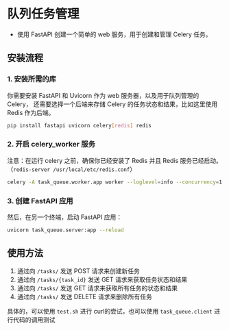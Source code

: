 
# 队列任务管理

- 使用 FastAPI 创建一个简单的 web 服务，用于创建和管理 Celery 任务。

## 安装流程

### 1. 安装所需的库

你需要安装 FastAPI 和 Uvicorn 作为 web 服务器，以及用于队列管理的 Celery，
还需要选择一个后端来存储 Celery 的任务状态和结果，比如这里使用 Redis 作为后端。

```bash
pip install fastapi uvicorn celery[redis] redis
```

### 2. 开启 celery_worker 服务

注意：在运行 celery 之前，确保你已经安装了 Redis 并且 Redis 服务已经启动。（`redis-server /usr/local/etc/redis.conf`）

```bash
celery -A task_queue.worker.app worker --loglevel=info --concurrency=1
```

### 3. 创建 FastAPI 应用

然后，在另一个终端，启动 FastAPI 应用：

```bash
uvicorn task_queue.server:app --reload
```

## 使用方法

1. 通过向 `/tasks/` 发送 POST 请求来创建新任务
2. 通过向 `/tasks/{task_id}` 发送 GET 请求来获取任务状态和结果
3. 通过向 `/tasks/` 发送 GET 请求来获取所有任务的状态和结果
4. 通过向 `/tasks/` 发送 DELETE 请求来删除所有任务

具体的，可以使用 `test.sh` 进行 curl的尝试，也可以使用 `task_queue.client` 进行代码的调用测试
